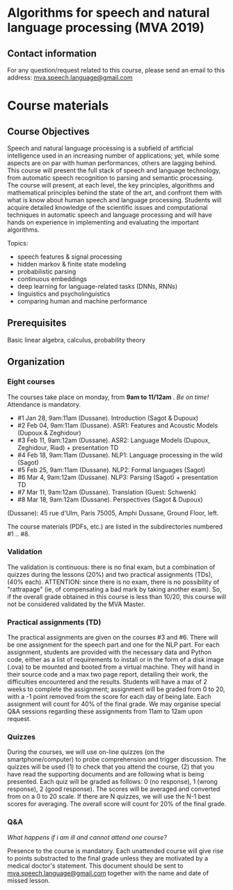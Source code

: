 # Algorithms for speech and natural language processing (MVA 2019)

## Contact information
For any question/request related to this course, please send an email to this address: mva.speech.language@gmail.com

# Course materials

## Course Objectives

Speech and natural language processing is a subfield of artificial intelligence used in an increasing number of applications; yet, while some aspects are on par with human performances, others are lagging behind. This course will present the full stack of speech and language technology, from automatic speech recognition to parsing and semantic processing. The course will present, at each level, the key principles, algorithms and mathematical principles behind the state of the art, and confront them with what is know about human speech and language processing. Students will acquire detailed knowledge of the scientific issues and computational techniques in automatic speech and language processing and will have hands on experience in implementing and evaluating the important algorithms.
 
Topics:
- speech features & signal processing
- hidden markov & finite state modeling
- probabilistic parsing
- continuous embeddings
- deep learning for language-related tasks (DNNs, RNNs)
- linguistics and psycholinguistics
- comparing human and machine performance

## Prerequisites
Basic linear algebra, calculus, probability theory

## Organization

### Eight courses 
The courses take place on monday, from **9am to 11/12am** . _Be on time!_
Attendance is mandatory.

- #1 Jan 28, 9am:11am (Dussane).  Introduction (Sagot & Dupoux)
- #2 Feb 04, 9am:11am (Dussane).  ASR1: Features and Acoustic Models (Dupoux & Zeghidour)
- #3 Feb 11, 9am:12am (Dussane).  ASR2: Language Models (Dupoux, Zeghidour, Riad) + presentation TD
- #4 Feb 18, 9am:11am (Dussane).  NLP1: Language processing in the wild (Sagot)
- #5 Feb 25, 9am:11am (Dussane).  NLP2: Formal languages (Sagot)
- #6 Mar 4,  9am:12am (Dussane).  NLP3: Parsing (Sagot) + presentation TD
- #7 Mar 11, 9am:12am (Dussane).  Translation (Guest: Schwenk)
- #8 Mar 18, 9am:12am (Dussane).  Perspectives (Sagot & Dupoux)

(Dussane): 45 rue d'Ulm, Paris 75005, Amphi Dussane, Ground Floor, left.

The course materials (PDFs, etc.) are listed in the subdirectories numbered #1 .. #8. 

### Validation
The validation is continuous: there is no final exam, but a combination of quizzes during the lessons (20%) and two practical assignments (TDs), (40% each). ATTENTION: since there is no exam, there is no possibility of "rattrapage" (ie, of compensating a bad mark by taking another exam). So, if the overall grade obtained in this course is less than 10/20, this course will not be considered validated by the MVA Master. 

### Practical assignments (TD)
The practical assignments are given on the courses #3 and #6. There will be one assignment for the speech part and one for the NLP part. For each assignment, students are provided with the necessary data and Python code, either as a list of requirements to install or in the form of a disk image (.ova) to be mounted and booted from a virtual machine. They will hand in their source code and a max two page report, detailing their work, the difficulties encountered and the results. Students will have a max of 2 weeks to complete the assignment; assignment will be graded from 0 to 20, with a -1 point removed from the score for each day of being late. Each assignment will count for 40% of the final grade. We may organise special Q&A sessions regarding these assignments from 11am to 12am upon request.

### Quizzes

During the courses, we will use on-line quizzes (on the smartphone/computer) to probe comprehension and trigger discussion. The quizzes will be used (1) to check that you attend the course, (2) that you have read the supporting documents and are following what is being presented. Each quiz will be graded as follows: 0 (no response), 1 (wrong response), 2 (good response). The scores will be averaged and converted from on a 0 to 20 scale. If there are N quizzes, we will use the N-1 best scores for averaging. The overall score will count for 20% of the final grade.    


### Q&A

_What happens if i am ill and cannot attend one course?_

Presence to the course is mandatory. Each unattended course will give rise to points substracted to the final grade unless they are motivated by a medical doctor's statement. This document should be sent to mva.speech.language@gmail.com together with the name and date of missed lesson.

